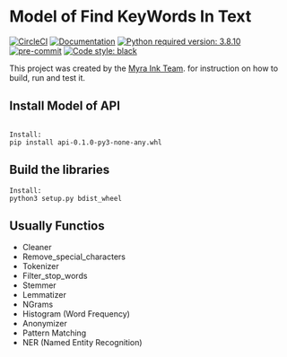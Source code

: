 # Model of Find KeyWords In Text

[![CircleCI](https://circleci.com/gh/dextra/myra-ink.svg?style=shield&circle-token=d542df20a7a8ea490e877575a5e1b196c8b6326b)](https://app.circleci.com/pipelines/github/myra-ink)
[![Documentation](https://img.shields.io/badge/docs-0.0.8-orange.svg?style=flat-square)](https://docs-dna-core.dextra.com.br)
[![Python required version: 3.8.10](https://img.shields.io/badge/python-3.8.10-blue.svg?style=flat-square)](https://www.python.org/downloads/release/python-3810)
[![pre-commit](https://img.shields.io/badge/pre--commit-disabled-brightgreen?logo=pre-commit&logoColor=white)](https://github.com/pre-commit/pre-commit)
[![Code style: black](https://img.shields.io/badge/code%20style-black-000000.svg)](https://github.com/psf/black)

This project was created by the [Myra Ink Team](https://github.com/myra-ink/model_fkeywords).
for instruction on how to build, run and test it.

## Install Model of API

```shell

Install:
pip install api-0.1.0-py3-none-any.whl

```

## Build the libraries

```shell
Install: 
python3 setup.py bdist_wheel
```

## Usually Functios

* Cleaner
* Remove_special_characters
* Tokenizer
* Filter_stop_words
* Stemmer
* Lemmatizer
* NGrams
* Histogram (Word Frequency)
* Anonymizer
* Pattern Matching
* NER (Named Entity Recognition)
